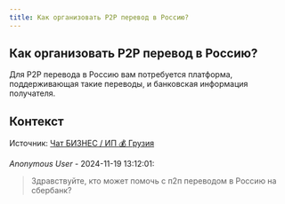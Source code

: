 ```yaml
---
title: Как организовать P2P перевод в Россию?
---
```


## Как организовать P2P перевод в Россию?

Для P2P перевода в Россию вам потребуется платформа, поддерживающая такие переводы, и банковская информация получателя.

## Контекст

Источник: [Чат БИЗНЕС / ИП 💰 Грузия](https://t.me/ip_ge)

_Anonymous User_ - 2024-11-19 13:12:01:

> Здравствуйте, кто может помочь с п2п переводом в Россию на сбербанк?
